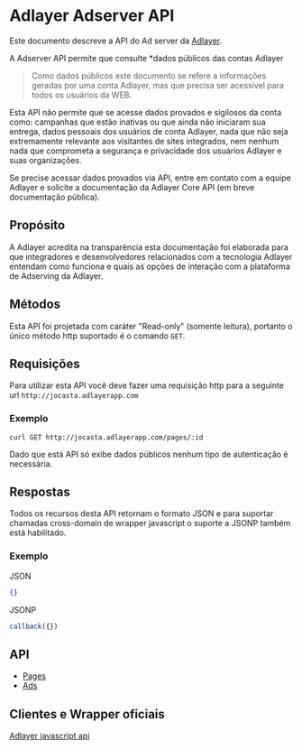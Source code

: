 # Adlayer Adserver API

Este documento descreve a API do Ad server da [Adlayer](http://adlayer.com.br).

A Adserver API permite que consulte *dados públicos das contas Adlayer

> Como dados públicos este documento se refere a informações geradas por uma conta Adlayer, mas que precisa ser acessível para todos os usuários da WEB.

Esta API não permite que se acesse dados provados e sigilosos da conta como: campanhas que estão inativas ou que ainda não iniciaram sua entrega, dados pessoais dos usuários de conta Adlayer, nada que não seja extremamente relevante aos visitantes de sites integrados, nem nenhum nada que comprometa a segurança e privacidade dos usuários Adlayer e suas organizações.

Se precise acessar dados provados via API, entre em contato com a equipe Adlayer e solicite a documentação da Adlayer Core API (em breve documentação pública).

## Propósito
A Adlayer acredita na transparência esta documentação foi elaborada para que integradores e desenvolvedores relacionados com a tecnologia Adlayer entendam como funciona e quais as opções de interação com a plataforma de Adserving da Adlayer.

## Métodos
Esta API foi projetada com caráter "Read-only" (somente leitura), portanto o único método http suportado é o comando ```GET```.

## Requisições
Para utilizar esta API você deve fazer uma requisição http para a seguinte url ```http://jocasta.adlayerapp.com```
### Exemplo
```curl GET http://jocasta.adlayerapp.com/pages/:id```

Dado que está API só exibe dados públicos nenhum tipo de autenticação é necessária.

## Respostas
Todos os recursos desta API retornam o formato JSON e para suportar chamadas cross-domain de wrapper javascript o suporte a JSONP também está habilitado.
### Exemplo
JSON
```json
{}
```
JSONP
```javascript
callback({})
```

## API
* [Pages](http://github.com/adlayer/adserver-api-doc)
* [Ads](http://github.com/adlayer/adserver-api-doc)

## Clientes e Wrapper oficiais
[Adlayer javascript api](http://github.com/adlayer/javascript-api)